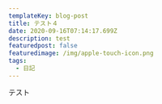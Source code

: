 ```yaml
---
templateKey: blog-post
title: テスト４
date: 2020-09-16T07:14:17.699Z
description: test
featuredpost: false
featuredimage: /img/apple-touch-icon.png
tags:
  - 日記
---
```

テスト